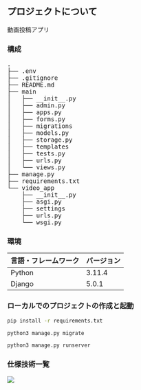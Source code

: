 <div id="top"></div>

## プロジェクトについて

動画投稿アプリ

### 構成

<pre>
.
├── .env
├── .gitignore
├── README.md
├── main
│   ├── __init__.py
│   ├── admin.py
│   ├── apps.py
│   ├── forms.py
│   ├── migrations
│   ├── models.py
│   ├── storage.py
│   ├── templates
│   ├── tests.py
│   ├── urls.py
│   └── views.py
├── manage.py
├── requirements.txt
└── video_app
    ├── __init__.py
    ├── asgi.py
    ├── settings
    ├── urls.py
    └── wsgi.py
</pre>

### 環境

| 言語・フレームワーク  | バージョン |
| --------------------- | ---------- |
| Python                | 3.11.4     |
| Django                | 5.0.1      |

### ローカルでのプロジェクトの作成と起動

```bash
pip install -r requirements.txt
```

```bash
python3 manage.py migrate
```

```bash
python3 manage.py runserver
```

### 仕様技術一覧
<img src="https://img.shields.io/badge/-Django-#092E20.svg?logo=Django">

